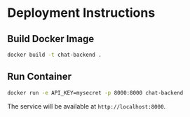 # Deployment Instructions

## Build Docker Image

```bash
docker build -t chat-backend .
```

## Run Container

```bash
docker run -e API_KEY=mysecret -p 8000:8000 chat-backend
```

The service will be available at `http://localhost:8000`.